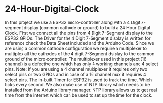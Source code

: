 # 24-Hour-Digital-Clock
In this project we use a ESP32 micro-controller along with a 4 Digit 7-segment display (common cathode or ground) to build a 24 Hour Digital Clock. 
First we connect all the pins from 4 Digit 7-Segment display to the ESP32 GPIOs. The Driver for the 4 Digit 7-Segment display is written for reference check the Data Sheet included and the Arduino Code. 
Since we are using a common cathode configuration we require a multiplexer to multiplex all the cathodes of the 4 digit 7-Segment dsiplay to the common ground of the micro-controller.
The multiplexer used in this project (16 channel) is a defective one which has only 4 working channels and 4 select pins. 
Note: If you are using a 4 channel multiplexer it requires only two select pins or two GPIOs and in case of a 16 channel mux it requires 4 select pins. 
The in-built Timer for ESP32 is used to track the time. Which ticks every second. 
We also make use of NTP library which needs to be installed from the Arduino library manager. NTP library allows us to get real time from the internet which can be used to set up the time for the clock.  
